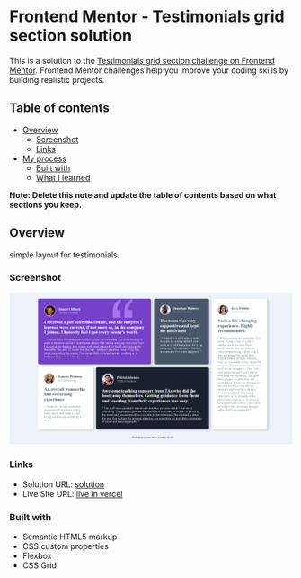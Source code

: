 # Frontend Mentor - Testimonials grid section solution

This is a solution to the [Testimonials grid section challenge on Frontend Mentor](https://www.frontendmentor.io/challenges/testimonials-grid-section-Nnw6J7Un7). Frontend Mentor challenges help you improve your coding skills by building realistic projects. 

## Table of contents

- [Overview](#overview)
  - [Screenshot](#screenshot)
  - [Links](#links)
- [My process](#my-process)
  - [Built with](#built-with)
  - [What I learned](#what-i-learned)

**Note: Delete this note and update the table of contents based on what sections you keep.**

## Overview
simple layout for testimonials.

### Screenshot

![](./screenshot.png)

### Links

- Solution URL: [solution](https://www.frontendmentor.io/solutions/responsive-testimonialsgridsection-with-gird-and-flexbox-PKhM-YL69)
- Live Site URL: [live in vercel](https://testimonials-grid-section-main-frontend-mentor-six.vercel.app/)


### Built with

- Semantic HTML5 markup
- CSS custom properties
- Flexbox
- CSS Grid






